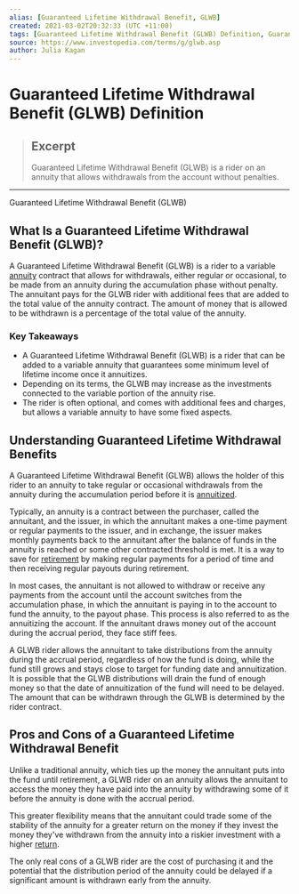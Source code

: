 ```yaml
---
alias: [Guaranteed Lifetime Withdrawal Benefit, GLWB]
created: 2021-03-02T20:32:33 (UTC +11:00)
tags: [Guaranteed Lifetime Withdrawal Benefit (GLWB) Definition, Guaranteed Lifetime Withdrawal Benefit (GLWB)]
source: https://www.investopedia.com/terms/g/glwb.asp
author: Julia Kagan
---
```


# Guaranteed Lifetime Withdrawal Benefit (GLWB) Definition

> ## Excerpt
> Guaranteed Lifetime Withdrawal Benefit (GLWB) is a rider on an annuity that allows withdrawals from the account without penalties.

---

Guaranteed Lifetime Withdrawal Benefit (GLWB)
## What Is a Guaranteed Lifetime Withdrawal Benefit (GLWB)?

A Guaranteed Lifetime Withdrawal Benefit (GLWB) is a rider to a variable [annuity](https://www.investopedia.com/terms/a/annuity.asp) contract that allows for withdrawals, either regular or occasional, to be made from an annuity during the accumulation phase without penalty. The annuitant pays for the GLWB rider with additional fees that are added to the total value of the annuity contract. The amount of money that is allowed to be withdrawn is a percentage of the total value of the annuity.

### Key Takeaways

-   A Guaranteed Lifetime Withdrawal Benefit (GLWB) is a rider that can be added to a variable annuity that guarantees some minimum level of lifetime income once it annuitizes.
-   Depending on its terms, the GLWB may increase as the investments connected to the variable portion of the annuity rise.
-   The rider is often optional, and comes with additional fees and charges, but allows a variable annuity to have some fixed aspects.

## Understanding Guaranteed Lifetime Withdrawal Benefits

A Guaranteed Lifetime Withdrawal Benefit (GLWB) allows the holder of this rider to an annuity to take regular or occasional withdrawals from the annuity during the accumulation period before it is [annuitized](https://www.investopedia.com/terms/a/annuitization.asp).

Typically, an annuity is a contract between the purchaser, called the annuitant, and the issuer, in which the annuitant makes a one-time payment or regular payments to the issuer, and in exchange, the issuer makes monthly payments back to the annuitant after the balance of funds in the annuity is reached or some other contracted threshold is met. It is a way to save for [retirement](https://www.investopedia.com/retirement/retirement-income-planning/) by making regular payments for a period of time and then receiving regular payouts during retirement.

In most cases, the annuitant is not allowed to withdraw or receive any payments from the account until the account switches from the accumulation phase, in which the annuitant is paying in to the account to fund the annuity, to the payout phase. This process is also referred to as the annuitizing the account. If the annuitant draws money out of the account during the accrual period, they face stiff fees.

A GLWB rider allows the annuitant to take distributions from the annuity during the accrual period, regardless of how the fund is doing, while the fund still grows and stays close to target for funding date and annuitization. It is possible that the GLWB distributions will drain the fund of enough money so that the date of annuitization of the fund will need to be delayed. The amount that can be withdrawn through the GLWB is determined by the rider contract.

## Pros and Cons of a Guaranteed Lifetime Withdrawal Benefit

Unlike a traditional annuity, which ties up the money the annuitant puts into the fund until retirement, a GLWB rider on an annuity allows the annuitant to access the money they have paid into the annuity by withdrawing some of it before the annuity is done with the accrual period.

This greater flexibility means that the annuitant could trade some of the stability of the annuity for a greater return on the money if they invest the money they've withdrawn from the annuity into a riskier investment with a higher [return](https://www.investopedia.com/terms/r/return.asp).

The only real cons of a GLWB rider are the cost of purchasing it and the potential that the distribution period of the annuity could be delayed if a significant amount is withdrawn early from the annuity.
